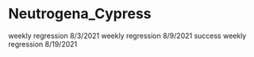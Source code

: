 # Neutrogena_Cypress

weekly regression 8/3/2021
weekly regression 8/9/2021 success
weekly regression 8/19/2021
